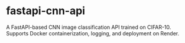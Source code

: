 # fastapi-cnn-api
A FastAPI-based CNN image classification API trained on CIFAR-10.  Supports Docker containerization, logging, and deployment on Render.
